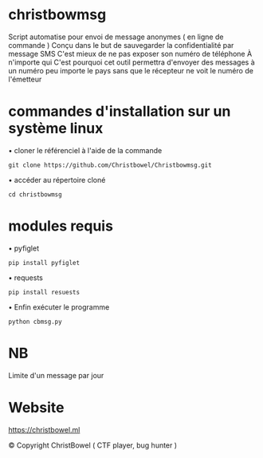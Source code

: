 # christbowmsg

Script automatise pour envoi de message anonymes ( en ligne de commande )
Conçu dans le but de sauvegarder la confidentialité par message SMS 
C'est mieux de ne pas exposer son numéro de téléphone 
À n'importe qui 
C'est pourquoi cet outil permettra d'envoyer des messages à un numéro peu importe le pays sans que le récepteur ne voit le numéro de l'émetteur 

# commandes d'installation sur un système linux 

• cloner le référenciel à l'aide de la commande 

``git clone https://github.com/Christbowel/Christbowmsg.git``

• accéder au répertoire cloné

``cd christbowmsg``

# modules requis

• pyfiglet

``pip install pyfiglet``

• requests

``pip install resuests``

• Enfin exécuter le programme

``python cbmsg.py``

# NB

Limite d'un message par jour 

# Website

https://christbowel.ml

© Copyright  ChristBowel ( CTF player, bug hunter )

